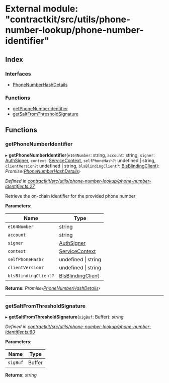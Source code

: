 # External module: "contractkit/src/utils/phone-number-lookup/phone-number-identifier"

## Index

### Interfaces

* [PhoneNumberHashDetails](../interfaces/_contractkit_src_utils_phone_number_lookup_phone_number_identifier_.phonenumberhashdetails.md)

### Functions

* [getPhoneNumberIdentifier](_contractkit_src_utils_phone_number_lookup_phone_number_identifier_.md#getphonenumberidentifier)
* [getSaltFromThresholdSignature](_contractkit_src_utils_phone_number_lookup_phone_number_identifier_.md#getsaltfromthresholdsignature)

## Functions

###  getPhoneNumberIdentifier

▸ **getPhoneNumberIdentifier**(`e164Number`: string, `account`: string, `signer`: [AuthSigner](_contractkit_src_utils_phone_number_lookup_phone_number_lookup_.md#authsigner), `context`: [ServiceContext](../interfaces/_contractkit_src_utils_phone_number_lookup_phone_number_lookup_.servicecontext.md), `selfPhoneHash?`: undefined | string, `clientVersion?`: undefined | string, `blsBlindingClient?`: [BlsBlindingClient](../interfaces/_contractkit_src_utils_phone_number_lookup_bls_blinding_client_.blsblindingclient.md)): *Promise‹[PhoneNumberHashDetails](../interfaces/_contractkit_src_utils_phone_number_lookup_phone_number_identifier_.phonenumberhashdetails.md)›*

*Defined in [contractkit/src/utils/phone-number-lookup/phone-number-identifier.ts:27](https://github.com/celo-org/celo-monorepo/blob/master/packages/contractkit/src/utils/phone-number-lookup/phone-number-identifier.ts#L27)*

Retrieve the on-chain identifier for the provided phone number

**Parameters:**

Name | Type |
------ | ------ |
`e164Number` | string |
`account` | string |
`signer` | [AuthSigner](_contractkit_src_utils_phone_number_lookup_phone_number_lookup_.md#authsigner) |
`context` | [ServiceContext](../interfaces/_contractkit_src_utils_phone_number_lookup_phone_number_lookup_.servicecontext.md) |
`selfPhoneHash?` | undefined &#124; string |
`clientVersion?` | undefined &#124; string |
`blsBlindingClient?` | [BlsBlindingClient](../interfaces/_contractkit_src_utils_phone_number_lookup_bls_blinding_client_.blsblindingclient.md) |

**Returns:** *Promise‹[PhoneNumberHashDetails](../interfaces/_contractkit_src_utils_phone_number_lookup_phone_number_identifier_.phonenumberhashdetails.md)›*

___

###  getSaltFromThresholdSignature

▸ **getSaltFromThresholdSignature**(`sigBuf`: Buffer): *string*

*Defined in [contractkit/src/utils/phone-number-lookup/phone-number-identifier.ts:80](https://github.com/celo-org/celo-monorepo/blob/master/packages/contractkit/src/utils/phone-number-lookup/phone-number-identifier.ts#L80)*

**Parameters:**

Name | Type |
------ | ------ |
`sigBuf` | Buffer |

**Returns:** *string*
